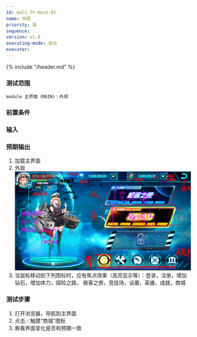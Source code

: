 ```yaml
---
id: mali-ft-main-01
name: 外观
priority: 高
sequence: 
version: v1.0
executing-mode: 自动
executer:
---
```


{% include "/header.md" %}

### 测试范围
    module 主界面（MAIN)：外观
### 前置条件


### 输入


### 预期输出
1. 加载主界面
2. 外观![效果图](effects.png)
3. 当鼠标移动到下列图标时，应有焦点效果（高亮显示等）：登录，注册，增加钻石，增加体力，探险之路，
极客之旅，竞技场，设置，英雄，成就，商城

### 测试步骤
1. 打开浏览器，导航到主界面
2. 点击／触摸“商城”图标
3. 察看界面变化是否和预期一致

